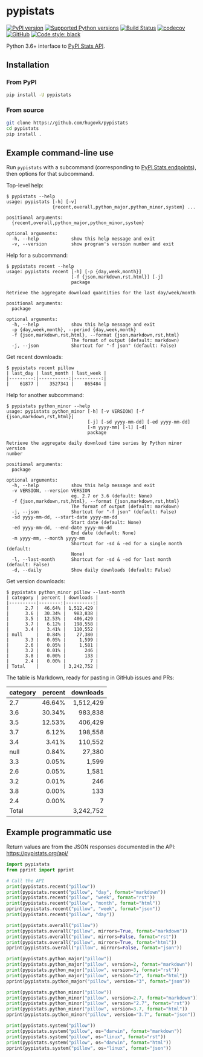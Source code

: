 # pypistats

[![PyPI version](https://img.shields.io/pypi/v/pypistats.svg)](https://pypi.org/project/pypistats/)
[![Supported Python versions](https://img.shields.io/pypi/pyversions/pypistats.svg)](https://pypi.org/project/pypistats/)
[![Build Status](https://travis-ci.org/hugovk/pypistats.svg?branch=master)](https://travis-ci.org/hugovk/pypistats)
[![codecov](https://codecov.io/gh/hugovk/pypistats/branch/master/graph/badge.svg)](https://codecov.io/gh/hugovk/pypistats)
[![GitHub](https://img.shields.io/github/license/hugovk/pypistats.svg)](LICENSE.txt)
[![Code style: black](https://img.shields.io/badge/code%20style-black-000000.svg)](https://github.com/ambv/black)

Python 3.6+ interface to [PyPI Stats API](https://pypistats.org/api).

## Installation

### From PyPI

```bash
pip install -U pypistats
```

### From source

```bash
git clone https://github.com/hugovk/pypistats
cd pypistats
pip install .
```

## Example command-line use

Run `pypistats` with a subcommand (corresponding to [PyPI Stats endpoints](https://pypistats.org/api/#endpoints)),
then options for that subcommand.

Top-level help:

```console
$ pypistats --help
usage: pypistats [-h] [-v]
                 {recent,overall,python_major,python_minor,system} ...

positional arguments:
  {recent,overall,python_major,python_minor,system}

optional arguments:
  -h, --help            show this help message and exit
  -v, --version         show program's version number and exit
```

Help for a subcommand:

```console
$ pypistats recent --help
usage: pypistats recent [-h] [-p {day,week,month}]
                        [-f {json,markdown,rst,html}] [-j]
                        package

Retrieve the aggregate download quantities for the last day/week/month

positional arguments:
  package

optional arguments:
  -h, --help            show this help message and exit
  -p {day,week,month}, --period {day,week,month}
  -f {json,markdown,rst,html}, --format {json,markdown,rst,html}
                        The format of output (default: markdown)
  -j, --json            Shortcut for "-f json" (default: False)
```

Get recent downloads:

```console
$ pypistats recent pillow
| last_day | last_month | last_week |
|---------:|-----------:|----------:|
|    61877 |    3527341 |    865484 |
```

Help for another subcommand:

```console
$ pypistats python_minor --help
usage: pypistats python_minor [-h] [-v VERSION] [-f {json,markdown,rst,html}]
                              [-j] [-sd yyyy-mm-dd] [-ed yyyy-mm-dd]
                              [-m yyyy-mm] [-l] [-d]
                              package

Retrieve the aggregate daily download time series by Python minor version
number

positional arguments:
  package

optional arguments:
  -h, --help            show this help message and exit
  -v VERSION, --version VERSION
                        eg. 2.7 or 3.6 (default: None)
  -f {json,markdown,rst,html}, --format {json,markdown,rst,html}
                        The format of output (default: markdown)
  -j, --json            Shortcut for "-f json" (default: False)
  -sd yyyy-mm-dd, --start-date yyyy-mm-dd
                        Start date (default: None)
  -ed yyyy-mm-dd, --end-date yyyy-mm-dd
                        End date (default: None)
  -m yyyy-mm, --month yyyy-mm
                        Shortcut for -sd & -ed for a single month (default:
                        None)
  -l, --last-month      Shortcut for -sd & -ed for last month (default: False)
  -d, --daily           Show daily downloads (default: False)
```

Get version downloads:

```console
$ pypistats python_minor pillow --last-month
| category | percent | downloads |
|----------|--------:|----------:|
|      2.7 |  46.64% | 1,512,429 |
|      3.6 |  30.34% |   983,838 |
|      3.5 |  12.53% |   406,429 |
|      3.7 |   6.12% |   198,558 |
|      3.4 |   3.41% |   110,552 |
| null     |   0.84% |    27,380 |
|      3.3 |   0.05% |     1,599 |
|      2.6 |   0.05% |     1,581 |
|      3.2 |   0.01% |       246 |
|      3.8 |   0.00% |       133 |
|      2.4 |   0.00% |         7 |
| Total    |         | 3,242,752 |
```

The table is Markdown, ready for pasting in GitHub issues and PRs:

| category | percent | downloads |
|----------|--------:|----------:|
|      2.7 |  46.64% | 1,512,429 |
|      3.6 |  30.34% |   983,838 |
|      3.5 |  12.53% |   406,429 |
|      3.7 |   6.12% |   198,558 |
|      3.4 |   3.41% |   110,552 |
| null     |   0.84% |    27,380 |
|      3.3 |   0.05% |     1,599 |
|      2.6 |   0.05% |     1,581 |
|      3.2 |   0.01% |       246 |
|      3.8 |   0.00% |       133 |
|      2.4 |   0.00% |         7 |
| Total    |         | 3,242,752 |


## Example programmatic use

Return values are from the JSON responses documented in the API:
https://pypistats.org/api/

```python
import pypistats
from pprint import pprint

# Call the API
print(pypistats.recent("pillow"))
print(pypistats.recent("pillow", "day", format="markdown"))
print(pypistats.recent("pillow", "week", format="rst"))
print(pypistats.recent("pillow", "month", format="html"))
pprint(pypistats.recent("pillow", "week", format="json"))
print(pypistats.recent("pillow", "day"))

print(pypistats.overall("pillow"))
print(pypistats.overall("pillow", mirrors=True, format="markdown"))
print(pypistats.overall("pillow", mirrors=False, format="rst"))
print(pypistats.overall("pillow", mirrors=True, format="html"))
pprint(pypistats.overall("pillow", mirrors=False, format="json"))

print(pypistats.python_major("pillow"))
print(pypistats.python_major("pillow", version=2, format="markdown"))
print(pypistats.python_major("pillow", version=3, format="rst"))
print(pypistats.python_major("pillow", version="2", format="html"))
pprint(pypistats.python_major("pillow", version="3", format="json"))

print(pypistats.python_minor("pillow"))
print(pypistats.python_minor("pillow", version=2.7, format="markdown"))
print(pypistats.python_minor("pillow", version="2.7", format="rst"))
print(pypistats.python_minor("pillow", version=3.7, format="html"))
pprint(pypistats.python_minor("pillow", version="3.7", format="json"))

print(pypistats.system("pillow"))
print(pypistats.system("pillow", os="darwin", format="markdown"))
print(pypistats.system("pillow", os="linux", format="rst"))
print(pypistats.system("pillow", os="darwin", format="html"))
pprint(pypistats.system("pillow", os="linux", format="json"))
```
